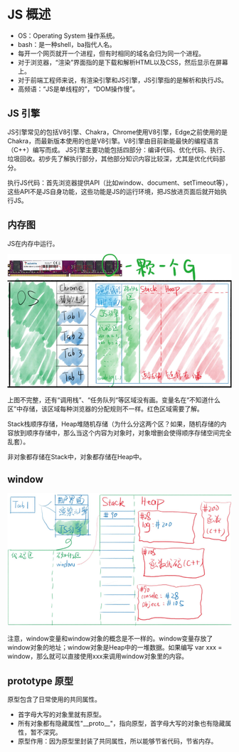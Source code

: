 <!-- 03.08 -->
# JS 概述
* OS：Operating System 操作系统。
* bash：是一种shell，ba指代人名。
* 每开一个网页就开一个进程，但有时相同的域名会归为同一个进程。
* 对于浏览器，“渲染”界面指的是下载和解析HTML以及CSS，然后显示在屏幕上。
* 对于前端工程师来说，有渲染引擎和JS引擎，JS引擎指的是解析和执行JS。
* 高频语：“JS是单线程的”，“DOM操作慢”。

## JS 引擎
JS引擎常见的包括V8引擎、Chakra，Chrome使用V8引擎，Edge之前使用的是Chakra，而最新版本使用的也是V8引擎。V8引擎由目前新能最快的编程语言（C++）编写而成。
JS引擎主要功能包括四部分：编译代码、优化代码、执行、垃圾回收。初步先了解执行部分，其他部分知识内容比较深，尤其是优化代码部分。

执行JS代码：首先浏览器提供API（比如window、document、setTimeout等），这些API不是JS自身功能，这些功能是JS的运行环境，把JS放进页面后就开始执行JS。

## 内存图
JS在内存中运行。

<img src="images/i1.jpg" alt="Fig.1">

上图不完整，还有“调用栈”、“任务队列“等区域没有画。变量名在“不知道什么区”中存储，该区域每种浏览器的分配规则不一样。红色区域需要了解。

Stack栈顺序存储，Heap堆随机存储（为什么分这两个区？如果，随机存储的内容放到顺序存储中，那么当这个内容为对象时，对象增删会使得顺序存储空间完全乱套）。

非对象都存储在Stack中，对象都存储在Heap中。

## window

<img src="images/i2.png" alt="Fig.2">

注意，window变量和window对象的概念是不一样的。window变量存放了window对象的地址；window对象是Heap中的一堆数据。如果编写 var xxx = window，那么就可以直接使用xxx来调用window对象里的内容。

## prototype 原型
原型包含了日常使用的共同属性。
* 首字母大写的对象里就有原型。
* 所有对象都有隐藏属性"\_\_proto__"，指向原型，首字母大写的对象也有隐藏属性，暂不深究。
* 原型作用：因为原型里封装了共同属性，所以能够节省代码，节省内存。

